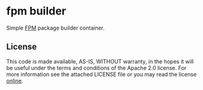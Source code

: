 # fpm builder #

Simple [FPM] package builder container.

## License ##

This code is made available, AS-IS, WITHOUT warranty, in the hopes it will be
useful under the terms and conditions of the Apache 2.0 license. For more
information see the attached LICENSE file or you may read the license
[online][1].

[FPM]: https://github.com/jordansissel/fpm

[1]: https://www.apache.org/licenses/LICENSE-2.0.html
